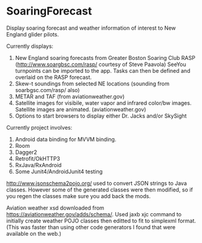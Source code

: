 # SoaringForecast
Display soaring forecast and weather information of interest to New England glider pilots.

Currently displays:
1. New England soaring forecasts from Greater Boston Soaring Club RASP (http://www.soargbsc.com/rasp/  courtesy of Steve Paavola)
   SeeYou turnpoints can be imported to the app. Tasks can then be defined and overlaid on the RASP forecast.
2. Skew-t soundings from selected NE locations (sounding from soarbgsc.com/rasp/ also)
2. METAR and TAF (from aviationweather.gov)
3. Satellite images for visibile, water vapor and infrared color/bw images. Satellite images are animated. (aviationweather.gov)
4. Options to start browsers to display either Dr. Jacks and/or SkySight

Currently project involves:
1. Android data binding for MVVM binding.
2. Room 
3. Dagger2 
4. Retrofit/OkHTTP3
5. RxJava/RxAndroid
6. Some Junit4/AndroidJunit4 testing

http://www.jsonschema2pojo.org/ used to convert JSON strings to Java classes. However some of the generated classes were then modified, so if you regen the classes make sure you add back the mods.

Aviation weather xsd downloaded from https://aviationweather.gov/adds/schema/.
Used jaxb xjc command to initially create weather POJO classes then editted to fit to simplexml format. (This was faster than using other code generators I found that were available on the web.)

